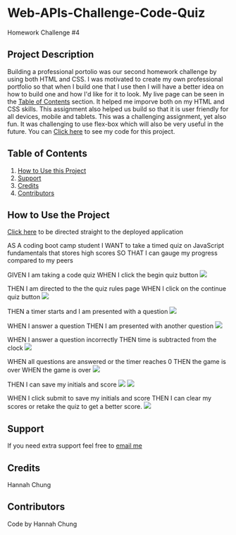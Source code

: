 # Web-APIs-Challenge-Code-Quiz
Homework Challenge #4




## Project Description
Building a professional portolio was our second homework challenge by using both HTML and CSS. I was motivated to create my own professional portfolio so that when I build one that I use then I will have a better idea on how to build one and how I'd like for it to look. My live page can be seen in the <a href="#Table of Contents">Table of Contents</a> section. It helped me imporve both on my HTML and CSS skills. This assignment also helped us build so that it is user friendly for all devices, mobile and tablets. This was a challenging assignment, yet also fun. It was challenging to use flex-box which will also be very useful in the future. You can <a href=https://github.com/hannybear88/Web-APIs-Challenge-Code-Quiz>Click here</a>  to see my code for this project. 

## Table of Contents
<nav>
    <ol>
        <li><a href="#How to Use this Project">How to Use this Project</a></li>
        <li><a href="#Support">Support</a></li>
        <li><a href="#Credits">Credits</a></li>
        <li><a href="#Contributors">Contributors</a></li>
    </ol>
</nav>

## How to Use the Project

<a href=https://hannybear88.github.io/Web-APIs-Challenge-Code-Quiz/>Click here</a> to be directed straight to the deployed application

AS A coding boot camp student
I WANT to take a timed quiz on JavaScript fundamentals that stores high scores
SO THAT I can gauge my progress compared to my peers


GIVEN I am taking a code quiz
WHEN I click the begin quiz button
<img src="./assets/images/HW4_main_page_screenshot.png" />

THEN I am directed to the the quiz rules page
WHEN I click on the continue quiz button
<img src="./assets/images/HW4_quiz_rules_screenshot.png" /> 

THEN a timer starts and I am presented with a question
<img src="./assets/images/HW4_question_screenshot.png" /> 

WHEN I answer a question
THEN I am presented with another question
<img src="assets/images/HW4_correct_answer_screenshot.png" /> 


WHEN I answer a question incorrectly
THEN time is subtracted from the clock
<img src="./assets/images/HW4_incorrect_answer_screenshot.png" /> 

WHEN all questions are answered or the timer reaches 0
THEN the game is over
WHEN the game is over
<img src="./assets/images/HW4_end_of_quiz_screenshot.png" /> 

THEN I can save my initials and score
<img src="./assets/images/HW4_enter_initials_screenshot.png" /> 
<img src="./assets/images/HW4_high_score_screenshot.png" /> 


WHEN I click submit to save my initials and score 
THEN I can clear my scores or retake the quiz to get a better score.
<img src="./assets/images/HW4_clear_high_scores_screenshot.png" /> 


## Support
If you need extra support feel free to <a href="mailto:hannahkchung88@gmail.com">email me</a>


## Credits
Hannah Chung

## Contributors

Code by Hannah Chung
